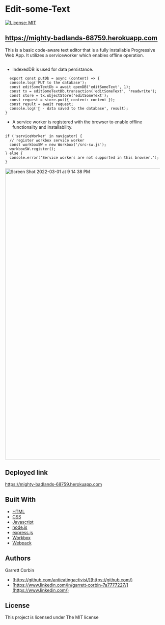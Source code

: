 # Edit-some-Text

[![License: MIT](https://img.shields.io/badge/License-MIT-yellow.svg)](https://opensource.org/licenses/MIT)


## https://mighty-badlands-68759.herokuapp.com





This is a basic code-aware text editor that is a fully installable Progressive Web App. It utilizes a serviceworker which enables offline operation.

##

- IndexedDB is used for data persistance.

```
  export const putDb = async (content) => {
  console.log('PUT to the database');
  const editSomeTextDb = await openDB('editSomeText', 1);
  const tx = editSomeTextDb.transaction('editSomeText', 'readwrite');
  const store = tx.objectStore('editSomeText');
  const request = store.put({ content: content });
  const result = await request;
  console.log('🚀 - data saved to the database', result);
} 
```
- A service worker is registered with the browser to enable offline functionality and installability.
```
if ('serviceWorker' in navigator) {
  // register workbox service worker
  const workboxSW = new Workbox('/src-sw.js');
  workboxSW.register();
} else {
  console.error('Service workers are not supported in this browser.');
}
```




<img width="948" alt="Screen Shot 2022-03-01 at 9 14 38 PM" src="https://user-images.githubusercontent.com/1414728/156299673-38f24309-7199-40fa-9a5f-651629d316be.png">


## Deployed link

https://mighty-badlands-68759.herokuapp.com


## Built With

* [HTML](https://developer.mozilla.org/en-US/docs/Web/HTML)
* [CSS](https://developer.mozilla.org/en-US/docs/Web/CSS)
* [Javascript](https://developer.mozilla.org/en-US/docs/Web/JavaScript)
* [node.js](https://nodejs.dev) 
* [express.js](http://expressjs.com)
* [Workbox](https://developers.google.com/web/tools/workbox)
* [Webpack](https://webpack.js.org)

## Authors

Garrett Corbin

- [https://github.com/antieatingactivist/](https://github.com/)
- [https://www.linkedin.com/in/garrett-corbin-7a7777227/](https://www.linkedin.com/)

## License

This project is licensed under The MIT license
